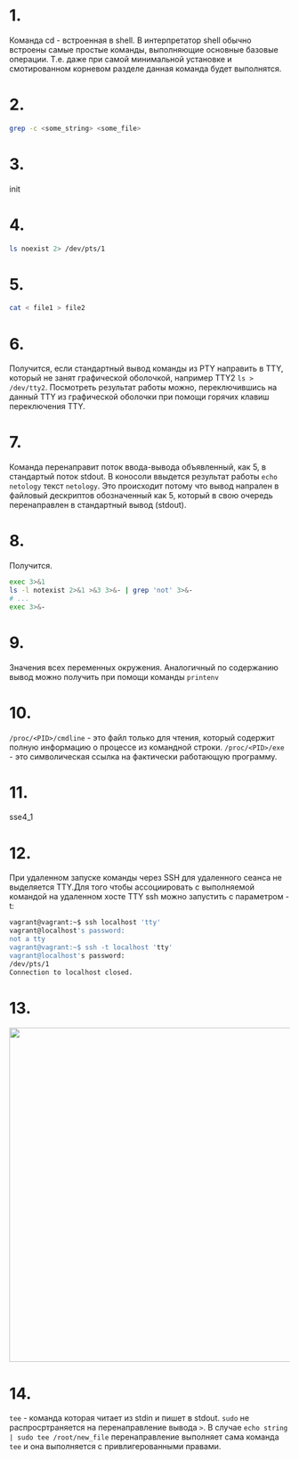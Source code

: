 # 1.

Команда cd - встроенная в shell. В интерпретатор shell обычно встроены самые простые команды, выполняющие  основные базовые операции. Т.е. даже при самой минимальной установке и смотированном корневом разделе данная команда будет выполнятся.

# 2.

```bash
grep -c <some_string> <some_file>
```

# 3.

init

# 4.

```bash
ls noexist 2> /dev/pts/1
```

# 5.

```bash
cat < file1 > file2
```

# 6.

Получится, если стандартный вывод команды из PTY направить в TTY, который не занят графической оболочкой, например TTY2 ```ls > /dev/tty2```.
Посмотреть результат работы можно, переключившись на данный TTY из графической оболочки при помощи горячих клавиш переключения TTY.

# 7.
 
Команда перенаправит  поток ввода-вывода объявленный, как 5,  в стандартый поток stdout. 
В коносоли ввыдется результат работы ```echo netology``` текст ```netology```. Это происходит потому что вывод напрален в файловый дескриптов обозначенный как 5, который в свою очередь перенаправлен в стандартный вывод (stdout).

# 8.

Получится.
```bash
exec 3>&1
ls -l notexist 2>&1 >&3 3>&- | grep 'not' 3>&-
# ...
exec 3>&-
```

# 9.

Значения всех переменных окружения. Аналогичный по содержанию вывод можно получить при помощи команды ```printenv```


# 10.

```/proc/<PID>/cmdline``` - это файл только для чтения, который содержит полную информацию о процессе из командной строки.
```/proc/<PID>/exe``` - это символическая ссылка на фактически работающую программу.

# 11.

sse4_1

# 12.

При удаленном запуске команды через SSH для удаленного сеанса не выделяется TTY.Для того чтобы ассоциировать с выполняемой командой на удаленном хосте TTY ssh  можно запустить с параметром -t:
```bash
vagrant@vagrant:~$ ssh localhost 'tty'
vagrant@localhost's password: 
not a tty
vagrant@vagrant:~$ ssh -t localhost 'tty'
vagrant@localhost's password: 
/dev/pts/1
Connection to localhost closed.
```

# 13.

<img src="https://drive.google.com/uc?export=view&id=1lH5KzqlifaFxtPzlPO9stLHAgpM9uT6l" width="600px">

# 14.

```tee``` - команда которая читает из stdin и пишет в stdout. ```sudo``` не распросртраняется на перенаправление вывода ```>```. 
В случае ```echo string | sudo tee /root/new_file``` перенаправление выполняет сама команда ```tee``` и она выполняется с привлигерованными правами.

